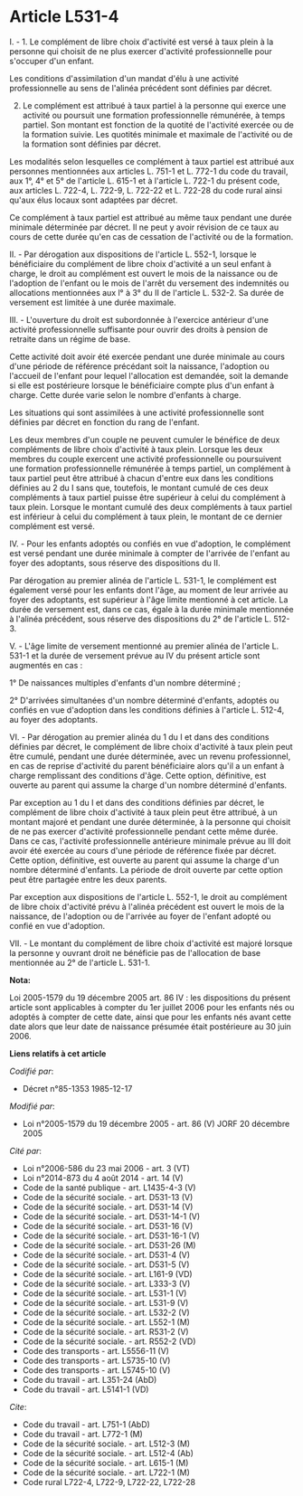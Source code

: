 # Article L531-4

I. - 1. Le complément de libre choix d'activité est versé à taux plein à la personne qui choisit de ne plus exercer
d'activité professionnelle pour s'occuper d'un enfant.

Les conditions d'assimilation d'un mandat d'élu à une activité professionnelle au sens de l'alinéa précédent sont définies
par décret.

2. Le complément est attribué à taux partiel à la personne qui exerce une activité ou poursuit une formation professionnelle
rémunérée, à temps partiel. Son montant est fonction de la quotité de l'activité exercée ou de la formation suivie. Les
quotités minimale et maximale de l'activité ou de la formation sont définies par décret.

Les modalités selon lesquelles ce complément à taux partiel est attribué aux personnes mentionnées aux articles L. 751-1 et
L. 772-1 du code du travail, aux 1°, 4° et 5° de l'article L. 615-1 et à l'article L. 722-1 du présent code, aux articles L.
722-4, L. 722-9, L. 722-22 et L. 722-28 du code rural ainsi qu'aux élus locaux sont adaptées par décret.

Ce complément à taux partiel est attribué au même taux pendant une durée minimale déterminée par décret. Il ne peut y avoir
révision de ce taux au cours de cette durée qu'en cas de cessation de l'activité ou de la formation.

II. - Par dérogation aux dispositions de l'article L. 552-1, lorsque le bénéficiaire du complément de libre choix d'activité
a un seul enfant à charge, le droit au complément est ouvert le mois de la naissance ou de l'adoption de l'enfant ou le mois
de l'arrêt du versement des indemnités ou allocations mentionnées aux l° à 3° du II de l'article L. 532-2. Sa durée de
versement est limitée à une durée maximale.

III. - L'ouverture du droit est subordonnée à l'exercice antérieur d'une activité professionnelle suffisante pour ouvrir des
droits à pension de retraite dans un régime de base.

Cette activité doit avoir été exercée pendant une durée minimale au cours d'une période de référence précédant soit la
naissance, l'adoption ou l'accueil de l'enfant pour lequel l'allocation est demandée, soit la demande si elle est postérieure
lorsque le bénéficiaire compte plus d'un enfant à charge. Cette durée varie selon le nombre d'enfants à charge.

Les situations qui sont assimilées à une activité professionnelle sont définies par décret en fonction du rang de l'enfant.

Les deux membres d'un couple ne peuvent cumuler le bénéfice de deux compléments de libre choix d'activité à taux plein.
Lorsque les deux membres du couple exercent une activité professionnelle ou poursuivent une formation professionnelle
rémunérée à temps partiel, un complément à taux partiel peut être attribué à chacun d'entre eux dans les conditions définies
au 2 du I sans que, toutefois, le montant cumulé de ces deux compléments à taux partiel puisse être supérieur à celui du
complément à taux plein. Lorsque le montant cumulé des deux compléments à taux partiel est inférieur à celui du complément à
taux plein, le montant de ce dernier complément est versé.

IV. - Pour les enfants adoptés ou confiés en vue d'adoption, le complément est versé pendant une durée minimale à compter de
l'arrivée de l'enfant au foyer des adoptants, sous réserve des dispositions du II.

Par dérogation au premier alinéa de l'article L. 531-1, le complément est également versé pour les enfants dont l'âge, au
moment de leur arrivée au foyer des adoptants, est supérieur à l'âge limite mentionné à cet article. La durée de versement
est, dans ce cas, égale à la durée minimale mentionnée à l'alinéa précédent, sous réserve des dispositions du 2° de l'article
L. 512-3.

V. - L'âge limite de versement mentionné au premier alinéa de l'article L. 531-1 et la durée de versement prévue au IV du
présent article sont augmentés en cas :

1° De naissances multiples d'enfants d'un nombre déterminé ;

2° D'arrivées simultanées d'un nombre déterminé d'enfants, adoptés ou confiés en vue d'adoption dans les conditions définies
à l'article L. 512-4, au foyer des adoptants.

VI. - Par dérogation au premier alinéa du 1 du I et dans des conditions définies par décret, le complément de libre choix
d'activité à taux plein peut être cumulé, pendant une durée déterminée, avec un revenu professionnel, en cas de reprise
d'activité du parent bénéficiaire alors qu'il a un enfant à charge remplissant des conditions d'âge. Cette option,
définitive, est ouverte au parent qui assume la charge d'un nombre déterminé d'enfants.

Par exception au 1 du I et dans des conditions définies par décret, le complément de libre choix d'activité à taux plein peut
être attribué, à un montant majoré et pendant une durée déterminée, à la personne qui choisit de ne pas exercer d'activité
professionnelle pendant cette même durée. Dans ce cas, l'activité professionnelle antérieure minimale prévue au III doit
avoir été exercée au cours d'une période de référence fixée par décret. Cette option, définitive, est ouverte au parent qui
assume la charge d'un nombre déterminé d'enfants. La période de droit ouverte par cette option peut être partagée entre les
deux parents.

Par exception aux dispositions de l'article L. 552-1, le droit au complément de libre choix d'activité prévu à l'alinéa
précédent est ouvert le mois de la naissance, de l'adoption ou de l'arrivée au foyer de l'enfant adopté ou confié en vue
d'adoption.

VII. - Le montant du complément de libre choix d'activité est majoré lorsque la personne y ouvrant droit ne bénéficie pas de
l'allocation de base mentionnée au 2° de l'article L. 531-1.

**Nota:**

Loi 2005-1579 du 19 décembre 2005 art. 86 IV : les dispositions du présent article sont applicables à compter du 1er juillet
2006 pour les enfants nés ou adoptés à compter de cette date, ainsi que pour les enfants nés avant cette date alors que leur
date de naissance présumée était postérieure au 30 juin 2006.

**Liens relatifs à cet article**

_Codifié par_:

  - Décret n°85-1353 1985-12-17

_Modifié par_:

  - Loi n°2005-1579 du 19 décembre 2005 - art. 86 (V) JORF 20 décembre 2005

_Cité par_:

  - Loi n°2006-586 du 23 mai 2006 - art. 3 (VT)
  - Loi n°2014-873 du 4 août 2014 - art. 14 (V)
  - Code de la santé publique - art. L1435-4-3 (V)
  - Code de la sécurité sociale. - art. D531-13 (V)
  - Code de la sécurité sociale. - art. D531-14 (V)
  - Code de la sécurité sociale. - art. D531-14-1 (V)
  - Code de la sécurité sociale. - art. D531-16 (V)
  - Code de la sécurité sociale. - art. D531-16-1 (V)
  - Code de la sécurité sociale. - art. D531-26 (M)
  - Code de la sécurité sociale. - art. D531-4 (V)
  - Code de la sécurité sociale. - art. D531-5 (V)
  - Code de la sécurité sociale. - art. L161-9 (VD)
  - Code de la sécurité sociale. - art. L333-3 (V)
  - Code de la sécurité sociale. - art. L531-1 (V)
  - Code de la sécurité sociale. - art. L531-9 (V)
  - Code de la sécurité sociale. - art. L532-2 (V)
  - Code de la sécurité sociale. - art. L552-1 (M)
  - Code de la sécurité sociale. - art. R531-2 (V)
  - Code de la sécurité sociale. - art. R552-2 (VD)
  - Code des transports - art. L5556-11 (V)
  - Code des transports - art. L5735-10 (V)
  - Code des transports - art. L5745-10 (V)
  - Code du travail - art. L351-24 (AbD)
  - Code du travail - art. L5141-1 (VD)

_Cite_:

  - Code du travail - art. L751-1 (AbD)
  - Code du travail - art. L772-1 (M)
  - Code de la sécurité sociale. - art. L512-3 (M)
  - Code de la sécurité sociale. - art. L512-4 (Ab)
  - Code de la sécurité sociale. - art. L615-1 (M)
  - Code de la sécurité sociale. - art. L722-1 (M)
  - Code rural L722-4, L722-9, L722-22, L722-28
